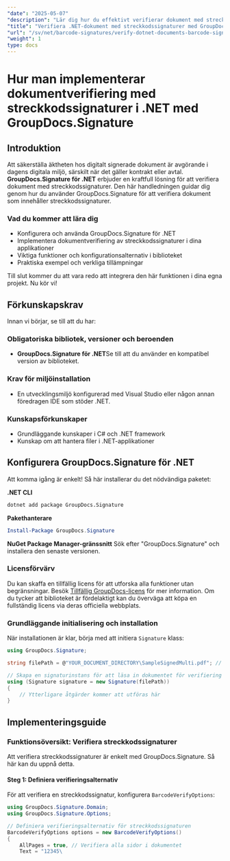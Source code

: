 ```yaml
---
"date": "2025-05-07"
"description": "Lär dig hur du effektivt verifierar dokument med streckkodssignaturer med GroupDocs.Signature för .NET. Den här guiden behandlar installation, implementering och praktiska tillämpningar."
"title": "Verifiera .NET-dokument med streckkodssignaturer med GroupDocs.Signature"
"url": "/sv/net/barcode-signatures/verify-dotnet-documents-barcode-signatures-groupdocs/"
"weight": 1
type: docs
---
```

# Hur man implementerar dokumentverifiering med streckkodssignaturer i .NET med GroupDocs.Signature

## Introduktion

Att säkerställa äktheten hos digitalt signerade dokument är avgörande i dagens digitala miljö, särskilt när det gäller kontrakt eller avtal. **GroupDocs.Signature för .NET** erbjuder en kraftfull lösning för att verifiera dokument med streckkodssignaturer. Den här handledningen guidar dig genom hur du använder GroupDocs.Signature för att verifiera dokument som innehåller streckkodssignaturer.

### Vad du kommer att lära dig
- Konfigurera och använda GroupDocs.Signature för .NET
- Implementera dokumentverifiering av streckkodssignaturer i dina applikationer
- Viktiga funktioner och konfigurationsalternativ i biblioteket
- Praktiska exempel och verkliga tillämpningar

Till slut kommer du att vara redo att integrera den här funktionen i dina egna projekt. Nu kör vi!

## Förkunskapskrav
Innan vi börjar, se till att du har:

### Obligatoriska bibliotek, versioner och beroenden
- **GroupDocs.Signature för .NET**Se till att du använder en kompatibel version av biblioteket.
  
### Krav för miljöinstallation
- En utvecklingsmiljö konfigurerad med Visual Studio eller någon annan föredragen IDE som stöder .NET.
### Kunskapsförkunskaper
- Grundläggande kunskaper i C# och .NET framework
- Kunskap om att hantera filer i .NET-applikationer

## Konfigurera GroupDocs.Signature för .NET
Att komma igång är enkelt! Så här installerar du det nödvändiga paketet:

**.NET CLI**
```bash
dotnet add package GroupDocs.Signature
```
**Pakethanterare**
```powershell
Install-Package GroupDocs.Signature
```
**NuGet Package Manager-gränssnitt**
Sök efter "GroupDocs.Signature" och installera den senaste versionen.

### Licensförvärv
Du kan skaffa en tillfällig licens för att utforska alla funktioner utan begränsningar. Besök [Tillfällig GroupDocs-licens](https://purchase.groupdocs.com/temporary-license/) för mer information. Om du tycker att biblioteket är fördelaktigt kan du överväga att köpa en fullständig licens via deras officiella webbplats.

### Grundläggande initialisering och installation
När installationen är klar, börja med att initiera `Signature` klass:
```csharp
using GroupDocs.Signature;

string filePath = @"YOUR_DOCUMENT_DIRECTORY\SampleSignedMulti.pdf"; // Ersätt med din faktiska filsökväg

// Skapa en signaturinstans för att läsa in dokumentet för verifiering
using (Signature signature = new Signature(filePath))
{
    // Ytterligare åtgärder kommer att utföras här
}
```
## Implementeringsguide
### Funktionsöversikt: Verifiera streckkodssignaturer
Att verifiera streckkodssignaturer är enkelt med GroupDocs.Signature. Så här kan du uppnå detta.

#### Steg 1: Definiera verifieringsalternativ
För att verifiera en streckkodssignatur, konfigurera `BarcodeVerifyOptions`:
```csharp
using GroupDocs.Signature.Domain;
using GroupDocs.Signature.Options;

// Definiera verifieringsalternativ för streckkodssignaturen
BarcodeVerifyOptions options = new BarcodeVerifyOptions()
{
    AllPages = true, // Verifiera alla sidor i dokumentet
    Text = "12345\